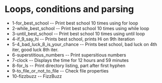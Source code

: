 # Loops, conditions and parsing
- 1-for_best_school -- Print best school 10 times using for loop
- 2-while_best_school -- Print best school 10 times using while loop
- 3-until_best_school -- Print best school 10 times using until loop
- 4-if_9_say_hi -- Prints best school, prints Hi on 9th iteration
- 5-4_bad_luck_8_is_your_chance -- Prints best school, bad luck on 4th iter, good luck 8th iter.
- 6-superstitious_numbers -- Print supersitious numbers
- 7-clock -- Displays the time for 12 hours and 59 minutes
- 8-for_ls -- Print directory listing, part after first hyphen
- 9-to_file_or_not_to_file -- Check file properties
- 10-fizzbuzz -- FizzBuzz
